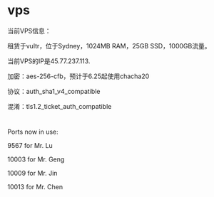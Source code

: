 # vps
当前VPS信息：

租赁于vultr，位于Sydney，1024MB RAM，25GB SSD，1000GB流量。

当前VPS的IP是45.77.237.113.

加密：aes-256-cfb，预计于6.25起使用chacha20

协议：auth_sha1_v4_compatible

混淆：tls1.2_ticket_auth_compatible
#
Ports now in use:
 

9567	for Mr. Lu

10003	for Mr. Geng

10009	for Mr. Jin

10013	for Mr. Chen
